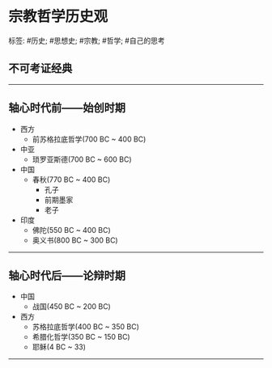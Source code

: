# 宗教哲学历史观

标签: #历史; #思想史; #宗教; #哲学; #自己的思考

## 不可考证经典



---

## 轴心时代前——始创时期

* 西方
  * 前苏格拉底哲学(700 BC ~ 400 BC)
* 中亚
  * 琐罗亚斯德(700 BC ~ 600 BC)
* 中国
  * 春秋(770 BC ~ 400 BC)
    * 孔子
    * 前期墨家
    * 老子
* 印度
  * 佛陀(550 BC ~ 400 BC)
  * 奥义书(800 BC ~ 300 BC)

---

## 轴心时代后——论辩时期

* 中国
  * 战国(450 BC ~ 200 BC)
* 西方
  * 苏格拉底哲学(400 BC ~ 350 BC)
  * 希腊化哲学(350 BC ~ 150 BC)
  * 耶稣(4 BC ~ 33)

---



